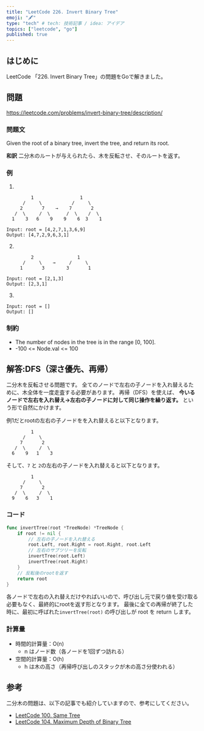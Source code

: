 ```yaml
---
title: "LeetCode 226. Invert Binary Tree"
emoji: "🖋"
type: "tech" # tech: 技術記事 / idea: アイデア
topics: ["leetcode", "go"]
published: true
---
```

## はじめに
LeetCode 「226. Invert Binary Tree」の問題をGoで解きました。

## 問題
https://leetcode.com/problems/invert-binary-tree/description/

### 問題文
Given the root of a binary tree, invert the tree, and return its root.

**和訳**
二分木のルートが与えられたら、木を反転させ、そのルートを返す。

### 例
1.
```
         1                 1       
      /     \           /     \    
     2       7    →    7       2   
   /  \     /  \      /  \    /  \    
  1    3   6    9    9    6  3    1 
```

```
Input: root = [4,2,7,1,3,6,9]
Output: [4,7,2,9,6,3,1]
```

2.
```
         2                1       
      /     \    →     /     \    
     1       3        3       1   
```

```
Input: root = [2,1,3]
Output: [2,3,1]
```

3.
```
Input: root = []
Output: []
```

### 制約
- The number of nodes in the tree is in the range [0, 100].
- -100 <= Node.val <= 100

## 解答:DFS（深さ優先、再帰）
二分木を反転させる問題です。
全てのノードで左右の子ノードを入れ替えるために、木全体を一度走査する必要があります。
再帰（DFS）を使えば、 **今いるノードで左右を入れ替え→左右の子ノードに対して同じ操作を繰り返す。** という形で自然にかけます。

例1だとrootの左右の子ノードをを入れ替えると以下となります。
```
         1       
      /     \     
     7       2    
   /  \     /  \    
  6    9   1    3   
```
そして、`7` と `2`の左右の子ノードを入れ替えると以下となります。
```
         1       
      /     \     
     7       2    
   /  \     /  \    
  9    6   3    1   
```

### コード
```go
func invertTree(root *TreeNode) *TreeNode {
    if root != nil {
        // 左右の子ノードを入れ替える
        root.Left, root.Right = root.Right, root.Left
        // 左右のサブツリーを反転
        invertTree(root.Left)
        invertTree(root.Right)
    }
    // 反転後のrootを返す
    return root
}
```

各ノードで左右の入れ替えだけやればいいので、呼び出し元で戻り値を受け取る必要もなく、最終的にrootを返す形となります。
最後に全ての再帰が終了した時に、最初に呼ばれた`invertTree(root)` の呼び出しが root を return します。

### 計算量
- 時間的計算量：O(n)
  - n はノード数（各ノードを1回ずつ訪れる）
- 空間的計算量：O(h)
  - h は木の高さ（再帰呼び出しのスタックが木の高さ分使われる）

## 参考
二分木の問題は、以下の記事でも紹介していますので、参考にしてください。
- [LeetCode 100. Same Tree](https://zenn.dev/shimpo/articles/leet-code-100-20250608)
- [LeetCode 104. Maximum Depth of Binary Tree](https://zenn.dev/shimpo/articles/leet-code-104-20250607)